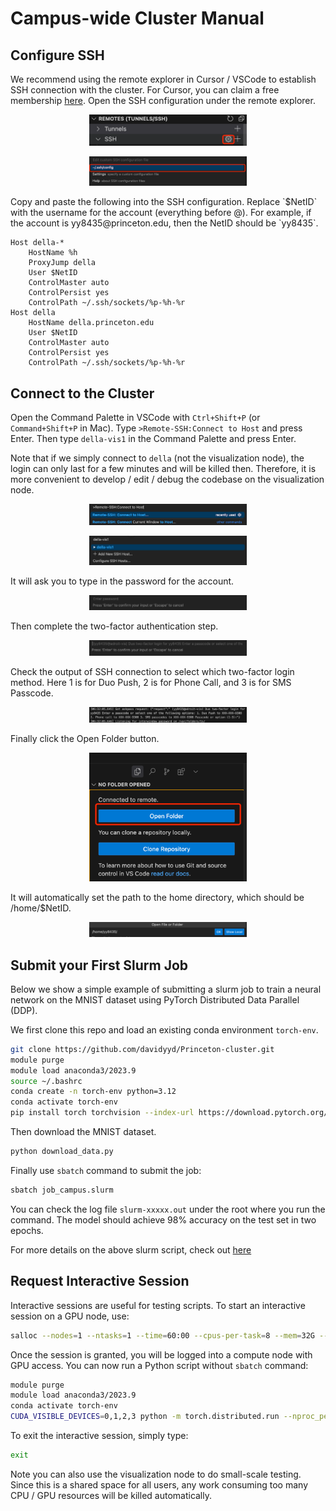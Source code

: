 # Campus-wide Cluster Manual

## Configure SSH

We recommend using the remote explorer in Cursor / VSCode to establish SSH connection with the cluster. For Cursor, you can claim a free membership [here](https://www.cursor.com/pricing). Open the SSH configuration under the remote explorer.

<p align="center">
<img src="images/remote_explorer.png" width=50%
class="center">
</p>
<p align="center">
<img src="images/ssh_config.png" width=50%
class="center">
</p>
Copy and paste the following into the SSH configuration. Replace `$NetID` with the username for the account (everything before @). For example, if the account is yy8435@princeton.edu, then the NetID should be `yy8435`.  

```
Host della-*
    HostName %h
    ProxyJump della
    User $NetID
    ControlMaster auto
    ControlPersist yes
    ControlPath ~/.ssh/sockets/%p-%h-%r
Host della
    HostName della.princeton.edu
    User $NetID
    ControlMaster auto
    ControlPersist yes
    ControlPath ~/.ssh/sockets/%p-%h-%r
```


## Connect to the Cluster

Open the Command Palette in VSCode with `Ctrl+Shift+P` (or `Command+Shift+P` in Mac). Type `>Remote-SSH:Connect to Host` and press Enter. Then type `della-vis1` in the Command Palette and press Enter.   

Note that if we simply connect to `della` (not the visualization node), the login can only last for a few minutes and will be killed then. Therefore, it is more convenient to develop / edit / debug the codebase on the visualization node.


<p align="center">
<img src="images/command_palette.png" width=50%
class="center">
</p>
<p align="center">
<img src="images/della_host.png" width=50%
class="center">
</p>

It will ask you to type in the password for the account. 
<p align="center">
<img src="images/enter_password.png" width=50%
class="center">
</p>

Then complete the two-factor authentication step.
<p align="center">
<img src="images/two_factor.png" width=50%
class="center">
</p>

Check the output of SSH connection to select which two-factor login method. Here 1 is for Duo Push, 2 is for Phone Call, and 3 is for SMS Passcode.
<p align="center">
<img src="images/two_factor_output.png" width=50%
class="center">
</p>

Finally click the Open Folder button.

<p align="center">
<img src="images/open_folder.png" width=50%
class="center">
</p>
It will automatically set the path to the home directory, which should be /home/$NetID.
<p align="center">
<img src="images/della_path.png" width=50%
class="center">
</p>

## Submit your First Slurm Job

Below we show a simple example of submitting a slurm job to train a neural network on the MNIST dataset using PyTorch Distributed Data Parallel (DDP).

We first clone this repo and load an existing conda environment `torch-env`.

```bash
git clone https://github.com/davidyyd/Princeton-cluster.git
module purge
module load anaconda3/2023.9
source ~/.bashrc
conda create -n torch-env python=3.12
conda activate torch-env
pip install torch torchvision --index-url https://download.pytorch.org/whl/cu118
```

Then download the MNIST dataset. 

```bash
python download_data.py
```

Finally use `sbatch` command to submit the job:
```bash
sbatch job_campus.slurm
```

You can check the log file ``slurm-xxxxx.out`` under the root where you run the command. The model should achieve 98% accuracy on the test set in two epochs.

For more details on the above slurm script, check out [here](https://github.com/PrincetonUniversity/multi_gpu_training/tree/main/02_pytorch_ddp)


## Request Interactive Session

Interactive sessions are useful for testing scripts. To start an interactive session on a GPU node, use:

```bash
salloc --nodes=1 --ntasks=1 --time=60:00 --cpus-per-task=8 --mem=32G --gres=gpu:4 --constraint=gpu80
```

Once the session is granted, you will be logged into a compute node with GPU access. You can now run a Python script without `sbatch` command:
```bash
module purge
module load anaconda3/2023.9
conda activate torch-env
CUDA_VISIBLE_DEVICES=0,1,2,3 python -m torch.distributed.run --nproc_per_node=4 mnist_classify_ddp.py --epochs 2
``` 

To exit the interactive session, simply type:

```bash
exit
```

Note you can also use the visualization node to do small-scale testing. Since this is a shared space for all users, any work consuming too many CPU / GPU resources will be killed automatically.
